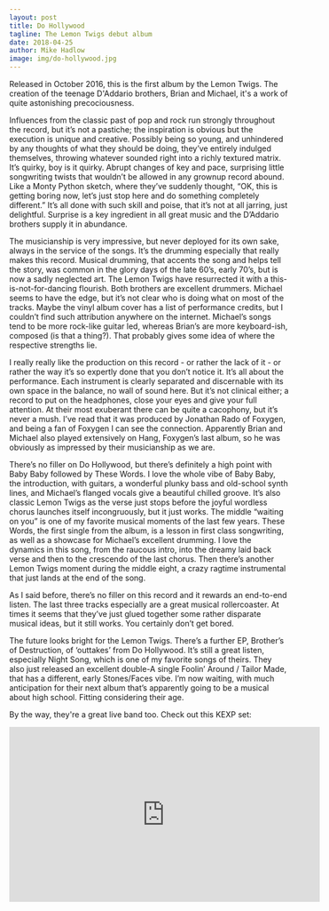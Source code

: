 ```yaml
---
layout: post
title: Do Hollywood
tagline: The Lemon Twigs debut album
date: 2018-04-25
author: Mike Hadlow
image: img/do-hollywood.jpg
---
```

Released in October 2016, this is the first album by the Lemon Twigs. The creation of the teenage D'Addario brothers, Brian and Michael,
it's a work of quite astonishing precociousness.

Influences from the classic past of pop and rock run strongly throughout the record, but it’s not a pastiche; the inspiration is obvious but the execution is unique and creative. Possibly being so young, and unhindered by any thoughts of what they should be doing, they’ve entirely indulged themselves, throwing whatever sounded right into a richly textured matrix. It’s quirky, boy is it quirky. Abrupt changes of key and pace, surprising little songwriting twists that wouldn’t be allowed in any grownup record abound. Like a Monty Python sketch, where they’ve suddenly thought, “OK, this is getting boring now, let’s just stop here and do something completely different.” It’s all done with such skill and poise, that it’s not at all jarring, just delightful. Surprise is a key ingredient in all great music and the D’Addario brothers supply it in abundance.

The musicianship is very impressive, but never deployed for its own sake, always in the service of the songs. It’s the drumming especially that really makes this record. Musical drumming, that accents the song and helps tell the story, was common in the glory days of the late 60’s, early 70’s, but is now a sadly neglected art. The Lemon Twigs have resurrected it with a this-is-not-for-dancing flourish. Both brothers are excellent drummers. Michael seems to have the edge, but it’s not clear who is doing what on most of the tracks. Maybe the vinyl album cover has a list of performance credits, but I couldn’t find such attribution anywhere on the internet. Michael’s songs tend to be more rock-like guitar led, whereas Brian’s are more keyboard-ish, composed (is that a thing?). That probably gives some idea of where the respective strengths lie.

I really really like the production on this record - or rather the lack of it - or rather the way it’s so expertly done that you don’t notice it. It’s all about the performance. Each instrument is clearly separated and discernable with its own space in the balance, no wall of sound here. But it’s not clinical either; a record to put on the headphones, close your eyes and give your full attention. At their most exuberant there can be quite a cacophony, but it’s never a mush. I’ve read that it was produced by Jonathan Rado of Foxygen, and being a fan of Foxygen I can see the connection. Apparently Brian and Michael also played extensively on Hang, Foxygen’s last album, so he was obviously as impressed by their musicianship as we are.

There’s no filler on Do Hollywood, but there’s definitely a high point with Baby Baby followed by These Words. I love the whole vibe of Baby Baby, the introduction, with guitars, a wonderful plunky bass and old-school synth lines, and Michael’s flanged vocals give a beautiful chilled groove. It’s also classic Lemon Twigs as the verse just stops before the joyful wordless chorus launches itself incongruously, but it just works. The middle “waiting on you” is one of my favorite musical moments of the last few years. These Words, the first single from the album, is a lesson in first class songwriting, as well as a showcase for Michael’s excellent drumming. I love the dynamics in this song, from the raucous intro, into the dreamy laid back verse and then to the crescendo of the last chorus. Then there’s another Lemon Twigs moment during the middle eight, a crazy ragtime instrumental that just lands at the end of the song.

As I said before, there’s no filler on this record and it rewards an end-to-end listen. The last three tracks especially are a great musical rollercoaster. At times it seems that they’ve just glued together some rather disparate musical ideas, but it still works. You certainly don’t get bored.

The future looks bright for the Lemon Twigs. There’s a further EP, Brother’s of Destruction, of ‘outtakes’ from Do Hollywood. It’s still a great listen, especially Night Song, which is one of my favorite songs of theirs. They also just released an excellent double-A single Foolin’ Around / Tailor Made, that has a different, early Stones/Faces vibe. I’m now waiting, with much anticipation for their next album that’s apparently going to be a musical about high school. Fitting considering their age.

By the way, they're a great live band too. Check out this KEXP set:

<iframe width="560" height="315" src="https://www.youtube.com/embed/5lGGGTy7a6g" frameborder="0" allow="autoplay; encrypted-media" allowfullscreen></iframe>
